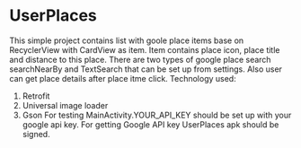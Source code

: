 # UserPlaces
This simple project contains list with goole place items base on RecyclerView with CardView as item. 
Item contains place icon, place title and distance to this place. There are two types of google place search 
searchNearBy and TextSearch that can be set up from settings. Also user can get place details after place itme click.
Technology used:
1. Retrofit
2. Universal image loader
3. Gson
For testing MainActivity.YOUR_API_KEY should be set up with your google api key. For getting Google API key
UserPlaces apk should be signed.
